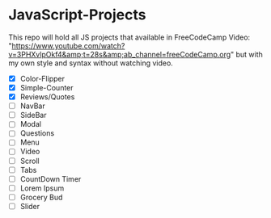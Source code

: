 # JavaScript-Projects

This repo will hold all JS projects that available in FreeCodeCamp Video:
"https://www.youtube.com/watch?v=3PHXvlpOkf4&amp;t=28s&amp;ab_channel=freeCodeCamp.org"
but with my own style and syntax without watching video.

- [x] Color-Flipper
- [x] Simple-Counter
- [x] Reviews/Quotes
- [ ] NavBar
- [ ] SideBar
- [ ] Modal
- [ ] Questions
- [ ] Menu
- [ ] Video
- [ ] Scroll
- [ ] Tabs
- [ ] CountDown Timer
- [ ] Lorem Ipsum
- [ ] Grocery Bud
- [ ] Slider
